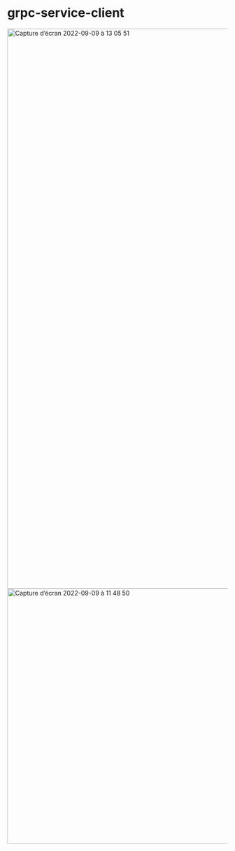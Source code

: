 # grpc-service-client
<img width="1280" alt="Capture d’écran 2022-09-09 à 13 05 51" src="https://user-images.githubusercontent.com/64935204/189350699-4bdacc36-e012-4313-b49d-fa8a7eb0bd90.png">
<img width="584" alt="Capture d’écran 2022-09-09 à 11 48 50" src="https://user-images.githubusercontent.com/64935204/189350686-c390ffe5-5e32-4091-897c-e8734fadda4d.png">


